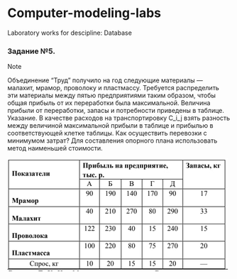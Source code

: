 # Computer-modeling-labs
Laboratory works for descipline: Database
### Задание №5. 
> [!NOTE]
> Объединение “Труд” получило на год следующие материалы — малахит, мрамор,
проволоку и пластмассу. Требуется распределить эти материалы между пятью
предприятиями таким образом, чтобы общая прибыль от их переработки была
максимальной. Величина прибыли от переработки, запасы и потребности приведены в
таблице. Указание. В качестве расходов на транспортировку
С_i_j
взять разность между
величиной максимальной прибыли в таблице и прибылью в соответствующей клетке
таблицы. Как осуществить перевозки с минимумом затрат? Для составления опорного
плана использовать метод наименьшей стоимости.
> 
![Таблица с информацией для задания](src/main/resources/drawable/task_table.jpg)